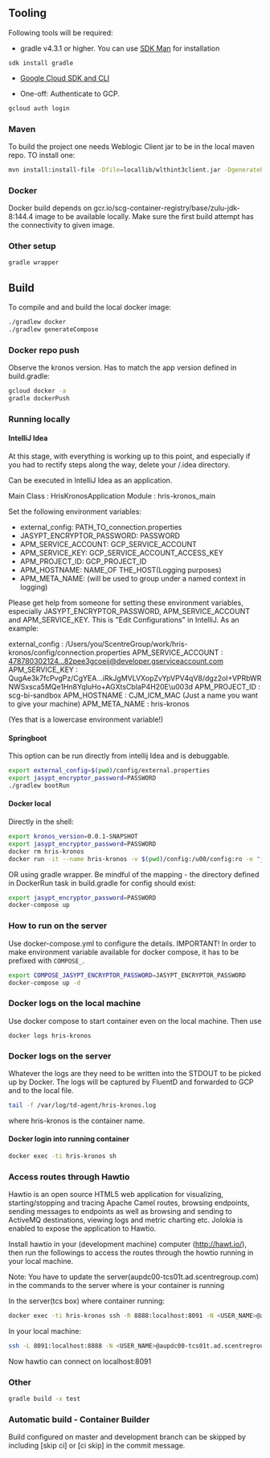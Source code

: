 ## Tooling

Following tools will be required:

* gradle v4.3.1 or higher.
You can use [SDK Man](http://sdkman.io/install.html) for installation

```
sdk install gradle
```
* [Google Cloud SDK and CLI](https://cloud.google.com/sdk/downloads)

* One-off: Authenticate to GCP.

```bash
gcloud auth login
```

### Maven
To build the project one needs Weblogic Client jar to be in the local maven repo.
TO install one:

```bash
mvn install:install-file -Dfile=locallib/wlthint3client.jar -DgeneratePom=true -DgroupId=com.oracle.weblogic -DartifactId=wlthint3client -Dversion=10.3 -Dpackaging=jar
```

### Docker
Docker build depends on gcr.io/scg-container-registry/base/zulu-jdk-8:144.4 image to be available locally.
Make sure the first build attempt has the connectivity to given image.

### Other setup

```bash
gradle wrapper
```

## Build

To compile and and build the local docker image:

```bash
./gradlew docker
./gradlew generateCompose

```

### Docker repo push

Observe the kronos version. Has to match the app version defined in build.gradle:

```bash
gcloud docker -a
gradle dockerPush
```

### Running locally

#### IntelliJ Idea

At this stage, with everything is working up to this point, and especially if you had to rectify steps along the way, delete your /.idea directory.

Can be executed in IntelliJ Idea as an application.

Main Class : HrisKronosApplication
Module : hris-kronos_main

Set the following environment variables:

* external_config: PATH_TO_connection.properties
* JASYPT_ENCRYPTOR_PASSWORD: PASSWORD
* APM_SERVICE_ACCOUNT: GCP_SERVICE_ACCOUNT
* APM_SERVICE_KEY: GCP_SERVICE_ACCOUNT_ACCESS_KEY
* APM_PROJECT_ID: GCP_PROJECT_ID
* APM_HOSTNAME: NAME_OF THE_HOST(Logging purposes)
* APM_META_NAME: (will be used to group under a named context in logging)

Please get help from someone for setting these environment variables, especially JASYPT_ENCRYPTOR_PASSWORD, APM_SERVICE_ACCOUNT and APM_SERVICE_KEY.
This is "Edit Configurations" in IntelliJ. As an example:

external_config : /Users/you/ScentreGroup/work/hris-kronos/config/connection.properties
APM_SERVICE_ACCOUNT : 478780302124...82pee3gcoeij@developer.gserviceaccount.com
APM_SERVICE_KEY : QugAe3k7fcPvgPz/CgYEA...iRkJgMVLVXopZvYpVPV4qV8/dgz2oI+VPRbWRNWSxsca5MQe1Hn8YqIuHo+AGXtsCbIaP4H20E\u003d
APM_PROJECT_ID : scg-bi-sandbox
APM_HOSTNAME : CJM_ICM_MAC (Just a name you want to give your machine)
APM_META_NAME : hris-kronos

(Yes that is a lowercase environment variable!)

#### Springboot

This option can be run directly from intellij Idea and is debuggable.

```bash
export external_config=$(pwd)/config/external.properties
export jasypt_encryptor_password=PASSWORD
./gradlew bootRun
```

#### Docker local

Directly in the shell:

```bash
export kronos_version=0.0.1-SNAPSHOT
export jasypt_encryptor_password=PASSWORD
docker rm hris-kronos
docker run -it --name hris-kronos -v $(pwd)/config:/u00/config:ro -e "jasypt_encryptor_password=${jasypt_encryptor_password}" -e "external_config=/u00/config/external.properties" scentre/hris/hris-kronos:$kronos_version
```

OR using gradle wrapper.
Be mindful of the mapping - the directory defined in DockerRun task in build.gradle for config should exist:

```bash
export jasypt_encryptor_password=PASSWORD
docker-compose up
```

### How to run on the server

Use docker-compose.yml to configure the details.
IMPORTANT!  In order to make environment variable available for docker compose, it has to be prefixed with `COMPOSE_`.

```bash
export COMPOSE_JASYPT_ENCRYPTOR_PASSWORD=JASYPT_ENCRYPTOR_PASSWORD
docker-compose up -d
 ```

### Docker logs on the local machine

Use docker compose to start container even on the local machine.
Then use

```
docker logs hris-kronos
```

### Docker logs on the server

Whatever the logs are they need to be written into the STDOUT to be picked up by Docker.
The logs will be captured by FluentD and forwarded to GCP and to the local file.

 ```bash
tail -f /var/log/td-agent/hris-kronos.log
 ```

where hris-kronos is the container name.

#### Docker login into running container

```bash
docker exec -ti hris-kronos sh
```

### Access routes through Hawtio
Hawtio is an open source HTML5 web application for visualizing, starting/stopping and tracing Apache Camel routes, browsing endpoints, sending messages to endpoints as well as browsing and sending to ActiveMQ destinations, viewing logs and metric charting etc.
Jolokia is enabled to expose the application to Hawtio.

Install hawtio in your (development machine) computer (http://hawt.io/), then run the followings to access the routes through the howtio running in your local machine.

Note: You have to update the server(aupdc00-tcs01t.ad.scentregroup.com) in the commands to the server where is your container is running

In the server(tcs box) where container running:
```bash
docker exec -ti hris-kronos ssh -R 8888:localhost:8091 -N <USER_NAME>@aupdc00-tcs01t.ad.scentregroup.com
```

In your local machine:
```bash
ssh -L 8091:localhost:8888 -N <USER_NAME>@aupdc00-tcs01t.ad.scentregroup.com
```

Now hawtio can connect on localhost:8091


### Other

```bash
gradle build -x test
```

### Automatic build - Container Builder
Build configured on master and development branch can be skipped by including [skip ci] or [ci skip] in the commit message.
